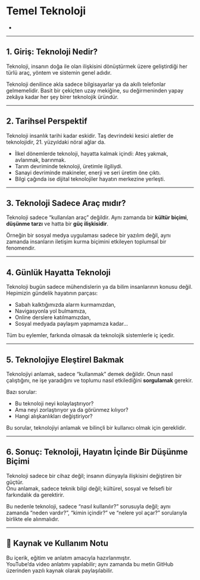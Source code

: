 # Temel Teknoloji

-

---

## 1. Giriş: Teknoloji Nedir?

Teknoloji, insanın doğa ile olan ilişkisini dönüştürmek üzere geliştirdiği her türlü araç, yöntem ve sistemin genel adıdır.

Teknoloji denilince akla sadece bilgisayarlar ya da akıllı telefonlar gelmemelidir. Basit bir çekiçten uzay mekiğine, su değirmeninden yapay zekâya kadar her şey birer teknolojik üründür.

---

## 2. Tarihsel Perspektif

Teknoloji insanlık tarihi kadar eskidir. Taş devrindeki kesici aletler de teknolojidir, 21. yüzyıldaki nöral ağlar da.

- İlkel dönemlerde teknoloji, hayatta kalmak içindi: Ateş yakmak, avlanmak, barınmak.
- Tarım devriminde teknoloji, üretimle ilgiliydi.
- Sanayi devriminde makineler, enerji ve seri üretim öne çıktı.
- Bilgi çağında ise dijital teknolojiler hayatın merkezine yerleşti.

---

## 3. Teknoloji Sadece Araç mıdır?

Teknoloji sadece “kullanılan araç” değildir. Aynı zamanda bir **kültür biçimi**, **düşünme tarzı** ve hatta bir **güç ilişkisidir**.

Örneğin bir sosyal medya uygulaması sadece bir yazılım değil, aynı zamanda insanların iletişim kurma biçimini etkileyen toplumsal bir fenomendir.

---

## 4. Günlük Hayatta Teknoloji

Teknoloji bugün sadece mühendislerin ya da bilim insanlarının konusu değil. Hepimizin gündelik hayatının parçası:

- Sabah kalktığımızda alarm kurmamızdan,
- Navigasyonla yol bulmamıza,
- Online derslere katılmamızdan,
- Sosyal medyada paylaşım yapmamıza kadar…

Tüm bu eylemler, farkında olmasak da teknolojik sistemlerle iç içedir.

---

## 5. Teknolojiye Eleştirel Bakmak

Teknolojiyi anlamak, sadece “kullanmak” demek değildir. Onun nasıl çalıştığını, ne işe yaradığını ve toplumu nasıl etkilediğini **sorgulamak** gerekir.

Bazı sorular:

- Bu teknoloji neyi kolaylaştırıyor?
- Ama neyi zorlaştırıyor ya da görünmez kılıyor?
- Hangi alışkanlıkları değiştiriyor?

Bu sorular, teknolojiyi anlamak ve bilinçli bir kullanıcı olmak için gereklidir.

---

## 6. Sonuç: Teknoloji, Hayatın İçinde Bir Düşünme Biçimi

Teknoloji sadece bir cihaz değil; insanın dünyayla ilişkisini değiştiren bir güçtür.  
Onu anlamak, sadece teknik bilgi değil; kültürel, sosyal ve felsefi bir farkındalık da gerektirir.

Bu nedenle teknoloji, sadece “nasıl kullanılır?” sorusuyla değil; aynı zamanda “neden vardır?”, “kimin içindir?” ve “nelere yol açar?” sorularıyla birlikte ele alınmalıdır.

---

## 🔗 Kaynak ve Kullanım Notu

Bu içerik, eğitim ve anlatım amacıyla hazırlanmıştır.  
YouTube’da video anlatımı yapılabilir; aynı zamanda bu metin GitHub üzerinden yazılı kaynak olarak paylaşılabilir.
